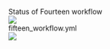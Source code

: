 Status of Fourteen workflow<br>
<img src="https://github.com/wolf002/actions/actions/workflows/fourtenn_Workflow.yml/badge.svg?branch=main" /><br>
fifteen_workflow.yml<br>
<img src="https://github.com/wolf002/actions/actions/workflows/fifteen_workflow.yml/badge.svg?branch=main" />
